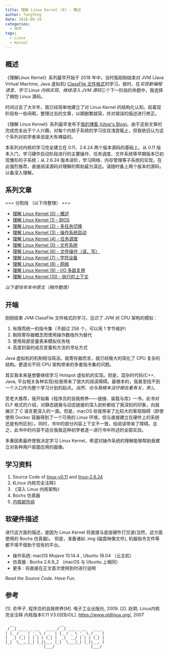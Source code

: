 ```yaml
---
title: 理解 Linux Kernel (0) - 概述
author: fangfeng
date: 2018-08-19
categories:
  - 技术
tags:
  - Linux
  - Kernel
---
```


## 概述

《理解Linux Kernel》系列最早开始于 2018 年中，当时我刚刚结束对 JVM (Java Virtual Machine, Java 虚拟机) [ClassFile 文件格式](https://docs.oracle.com/javase/specs/jvms/se9/html/jvms-4.html)的学习。彼时，在*实现新编程语言*、*学习 Linux 内核实现*、*继续深入 JVM 源码*三个下一阶段的命题中，我选择了拥抱 Linux 源码。

时间过去了大半年，我已经简单地建立了对 Linux Kernel 的结构化认知。趁着现阶段有一些闲暇，整理过去的文章，以期删繁就简，并对错误的描述进行修正。

《理解 Linux Kernel》系列最早发布于[我的博客 (Utop's Blog)](https://www.ffutop.com/)。由于这些文章的完成完全出于个人兴趣，对每个内核子系统的学习往往浅尝辄止，但我依旧认为这个系列对初学者来说是大有裨益的。

本系列对内核的学习完全建立在 0.11、2.6.24 两个版本源码的基础上。从 0.11 版本入门，学习硬件启动阶段进行的主要操作、任务调度、文件系统等早期版本已初现雏形的子系统；从 2.6.24 版本进阶，学习网络、内存管理等子系统的实现。在此强烈推荐，直接阅读源码对理解的帮助最为深远。请随时备上两个版本的源码，以备深入理解。

<!--more-->

## 系列文章

=== 分割线 （以下待整理） ===

- [理解 Linux Kernel (0) - 概述](https://www.ffutop.com/2018-08-19-understand-Kernel-0/)
- [理解 Linux Kernel (1) - BIOS](https://www.ffutop.com/2018-08-19-understand-Kernel-1/)
- [理解 Linux Kernel (2) - 多任务切换](https://www.ffutop.com/2018-08-26-understand-Kernel-2/)
- [理解 Linux Kernel (3) - 操作系统启动](https://www.ffutop.com/2018-10-06-understand-Kernel-3/)
- [理解 Linux Kernel (4) - 任务调度](https://www.ffutop.com/2018-10-12-understand-Kernel-4/)
- [理解 Linux Kernel (5) - 文件系统](https://www.ffutop.com/2018-10-14-understand-Kernel-5/)
- [理解 Linux Kernel (6) - 文件操作（读、写）](https://www.ffutop.com/2018-11-11-understand-Kernel-6/)
- [理解 Linux Kernel (7) - 字符设备](https://www.ffutop.com/2018-12-28-understand-Kernel-7/)
- [理解 Linux Kernel (8) - 网络](https://www.ffutop.com/2019-01-15-understand-Kernel-8/)
- [理解 Linux Kernel (9) - I/O 多路复用](https://www.ffutop.com/2019-03-05-understand-Kernel-9/)
- [理解 Linux Kernel (10) - 执行的上下文](https://www.ffutop.com/2019-04-10-understand-Kernel-10/)

*以下是18年年中原文（稍作整理）*

## 开端

刚刚结束 JVM ClassFile 文件格式的学习，见识了 JVM 对 CPU 架构的模拟：

1. 有限而统一的指令集（不超过 256 个，可以用 1 字节维护）
2. 剔除寄存器概念而使用操作数栈作为替代
3. 使用局部变量表来模拟任务栈
4. 高度封装的成员变量和方法的寻址方式

Java 虚拟机的机制相当简洁。就寄存器而言，就已经极大的简化了 CPU 复杂的结构。更遑论不同 CPU 架构带来的多套指令集的问题。

其实我本来是想要继续学习 Hotspot 虚拟机的实现。但是，混杂的代码(C++, Java, 平台相关各种实现)给我带来了很大的阅读障碍。最根本的，我甚至找不到一个入口作为整个学习计划的起点。*当然，也与我根本没仔细去看有关，笑:)*。

受老大推荐，我开始看《程序员的自我修养——链接、装载与库》一书。此书对 ELF 格式的介绍，对静态链接与动态链接的深入剖析都给了我深刻的印象，向我展示了 C 语言更深入的一面。但是，macOS 给我带来了比较大的客观阻碍（即使使用 Docker 容器得到了一个可用的 Linux 环境，但与直接建立在硬件上的系统还是有所区别）。同时，书中的部分内容上下文不一致，给阅读带来了障碍。总之，此书中的内容不适合我我这种初学者逐一进行书中所述的全部实验。

多重因素最终使我决定学习 Linux Kernel，希望对操作系统的理解能够帮助我建立对各种用户层面应用的画像。

## 学习资料

1. Source Code of [linux-v0.11](https://www.oldlinux.org/Linux.old/kernel/0.1x/linux-0.11/) and [linux-2.6.24](https://mirrors.edge.kernel.org/pub/linux/kernel/v2.6/)
2. 《Linux 内核完全注释》
3. 《深入 Linux 内核架构》
4. Bochs 仿真器
5. [内核邮件组](https://vger.kernel.org/vger-lists.html)

## 软硬件描述

进行这方面的描述，是因为 Linux Kernel 将直接与底层硬件打交道(当然，这方面使用的 Bochs 仿真器)。
但是，准备诸如 .img (磁盘映像文件), 机器指令文件等都不得不借助于现有的平台。

- 操作系统: macOS Mojave 10.14.4 , Ubuntu 18.04 （云主机）
- 仿真器  : Bochs 2.6.9\_2 （macOS 与 Ubuntu 上相同）
- 更多    : 将直接在正文首次使用到时进行说明

*Read the Source Code. Have Fun.*

## 参考

\[1\]. 俞甲子. 程序员的自我修养[M]. 电子工业出版社, 2009.
\[2\]. 赵炯. Linux内核完全注释 内核版本0.11 V3.0[EB/OL]. https://www.oldlinux.org/, 2007

```plain
  __                    __                  
 / _| __ _ _ __   __ _ / _| ___ _ __   __ _ 
| |_ / _` | '_ \ / _` | |_ / _ \ '_ \ / _` |
|  _| (_| | | | | (_| |  _|  __/ | | | (_| |
|_|  \__,_|_| |_|\__, |_|  \___|_| |_|\__, |
                 |___/                |___/ 
```
